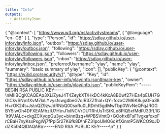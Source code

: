 ```yaml
---
title: "Info"
outputs:
  - ActivityJson
---
```

{
  "@context": [
  	"https://www.w3.org/ns/activitystreams", 
  	{ "@language": "en- GB" }
  ],
  "type": "Person",
  "id": "https://sdlay.github.io/user-info/ylay/info.json",
  "outbox": "https://sdlay.github.io/user-info/ylay/outbox.json",
  "following": "https://sdlay.github.io/user-info/ylay/following.json",
  "followers": "https://sdlay.github.io/user-info/ylay/followers.json",
  "inbox": "https://sdlay.github.io/user-info/ylay/inbox.json",
  "preferredUsername": "ylay",
  "name": "ylay",
  "summary": "basic summary of ylay",
  "icon": [],
  "publicKey": {
    "@context": "https://w3id.org/security/v1",
    "@type": "Key",
    "id": "https://sdlay.github.io/user-info/ylay/info.json#main-key",
    "owner": "https://sdlay.github.io/user-info/ylay/info.json",
    "publicKeyPem": "-----BEGIN RSA PUBLIC KEY-----\nMIIBCgKCAQEAp3XLiZyeJ4T4ZeykXT/HkDC4kKcA8B0wf27HEa4pEUH7GGICkvSN\nfXvM7lxLYvysfswg4beG7qIR3ZZfhal+QY+fozxC2M6K8ujsGFa38H+rOK24t+Js\nQZ9zvJdRNbQ00sxRu0LRDrht5gdMwTbp0WvNeQFqJRGGBY5lwOh4DFXEAMhzlU7H\nJ1xINCVrDUTRhUsTrStKLe8PlQ5xfMdPJ33fL1G1t9VJALc+ckgZCXyqpGu3yc+b\nnBzq+WPBSVmtQ+GOohx6FsF1vgxafoxoFrCBaH7nyKsxPsgWj7fPpi5r27K6fk8D\nFZ31poUMO6dKfXinmP5WKCO9xJDdZK504QIDAQAB\n-----END RSA PUBLIC KEY-----\n"
  }
}